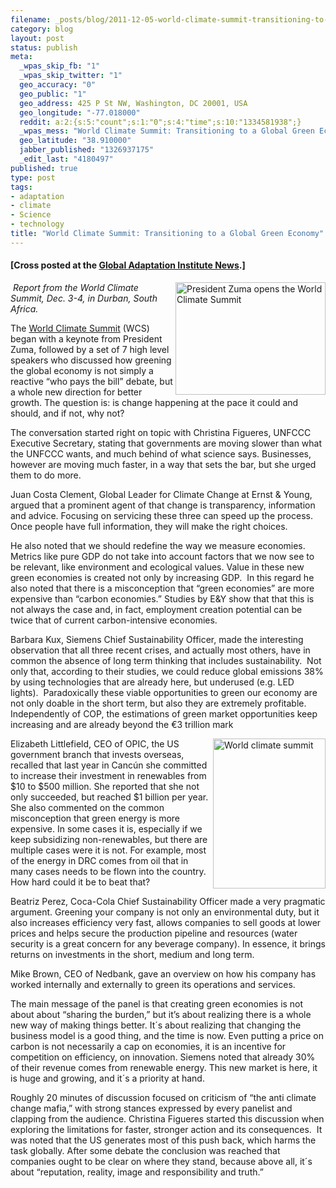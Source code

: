 ```yaml
--- 
filename: _posts/blog/2011-12-05-world-climate-summit-transitioning-to-a-global-green-economy.md
category: blog
layout: post
status: publish
meta: 
  _wpas_skip_fb: "1"
  _wpas_skip_twitter: "1"
  geo_accuracy: "0"
  geo_public: "1"
  geo_address: 425 P St NW, Washington, DC 20001, USA
  geo_longitude: "-77.018000"
  reddit: a:2:{s:5:"count";s:1:"0";s:4:"time";s:10:"1334581938";}
  _wpas_mess: "World Climate Summit: Transitioning to a Global Green Economy"
  geo_latitude: "38.910000"
  jabber_published: "1326937175"
  _edit_last: "4180497"
published: true
type: post
tags: 
- adaptation
- climate
- Science
- technology
title: "World Climate Summit: Transitioning to a Global Green Economy"
---
```

<h4>[Cross posted at the <a href="http://news.globalai.org/post/13780164563/world-climate-summit-transitioning-to-a-global-green">Global Adaptation Institute News</a>.]</h4>
<a title="President Zuma opens the World Climate Summit by brunosan, on Flickr" href="http://www.flickr.com/photos/nasonurb/6445472819/"><img src="http://farm8.staticflickr.com/7021/6445472819_f10ee96c09_m.jpg" alt="President Zuma opens the World Climate Summit" width="240" height="180" align="right" /></a><em> Report from the World Climate Summit, Dec. 3-4, in Durban, South Africa.</em>

The <a href="http://www.wclimate.com/">World Climate Summit</a> (WCS) began with a keynote from President Zuma, followed by a set of 7 high level speakers who discussed how greening the global economy is not simply a reactive “who pays the bill” debate, but a whole new direction for better growth. The question is: is change happening at the pace it could and should, and if not, why not?<!--more-->

The conversation started right on topic with Christina Figueres, UNFCCC Executive Secretary, stating that governments are moving slower than what the UNFCCC wants, and much behind of what science says. Businesses, however are moving much faster, in a way that sets the bar, but she urged them to do more.

Juan Costa Clement, Global Leader for Climate Change at Ernst &amp; Young, argued that a prominent agent of that change is transparency, information and advice. Focusing on servicing these three can speed up the process. Once people have full information, they will make the right choices.

He also noted that we should redefine the way we measure economies. Metrics like pure GDP do not take into account factors that we now see to be relevant, like environment and ecological values. Value in these new green economies is created not only by increasing GDP.  In this regard he also noted that there is a misconception that “green economies” are more expensive than “carbon economies.” Studies by E&amp;Y show that that this is not always the case and, in fact, employment creation potential can be twice that of current carbon-intensive economies.

Barbara Kux, Siemens Chief Sustainability Officer, made the interesting observation that all three recent crises, and actually most others, have in common the absence of long term thinking that includes sustainability.  Not only that, according to their studies, we could reduce global emissions 38% by using technologies that are already here, but underused (e.g. LED lights).  Paradoxically these viable opportunities to green our economy are not only doable in the short term, but also they are extremely profitable. Independently of COP, the estimations of green market opportunities keep increasing and are already beyond the €3 trillion mark

<a title="World climate summit by brunosan, on Flickr" href="http://www.flickr.com/photos/nasonurb/6445381021/"><img src="http://farm8.staticflickr.com/7141/6445381021_174c19355e_m.jpg" alt="World climate summit" width="180" height="240" align="right" /></a>Elizabeth Littlefield, CEO of OPIC, the US government branch that invests overseas, recalled that last year in Cancún she committed to increase their investment in renewables from $10 to $500 million. She reported that she not only succeeded, but reached $1 billion per year.  She also commented on the common misconception that green energy is more expensive. In some cases it is, especially if we keep subsidizing non-renewables, but there are multiple cases were it is not. For example, most of the energy in DRC comes from oil that in many cases needs to be flown into the country. How hard could it be to beat that?

Beatriz Perez, Coca-Cola Chief Sustainability Officer made a very pragmatic argument. Greening your company is not only an environmental duty, but it also increases efficiency very fast, allows companies to sell goods at lower prices and helps secure the production pipeline and resources (water security is a great concern for any beverage company). In essence, it brings returns on investments in the short, medium and long term.

Mike Brown, CEO of Nedbank, gave an overview on how his company has worked internally and externally to green its operations and services.

The main message of the panel is that creating green economies is not about about “sharing the burden,” but it’s about realizing there is a whole new way of making things better. It´s about realizing that changing the business model is a good thing, and the time is now. Even putting a price on carbon is not necessarily a cap on economies, it is an incentive for competition on efficiency, on innovation. Siemens noted that already 30% of their revenue comes from renewable energy. This new market is here, it is huge and growing, and it´s a priority at hand.

Roughly 20 minutes of discussion focused on criticism of “the anti climate change mafia,” with strong stances expressed by every panelist and clapping from the audience. Christina Figueres started this discussion when exploring the limitations for faster, stronger action and its consequences.  It was noted that the US generates most of this push back, which harms the task globally. After some debate the conclusion was reached that companies ought to be clear on where they stand, because above all, it´s about “reputation, reality, image and responsibility and truth.”
